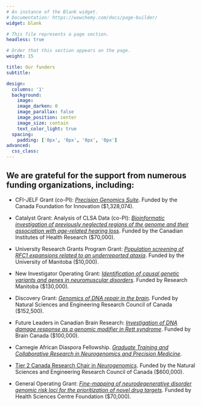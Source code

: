 ```yaml
---
# An instance of the Blank widget.
# Documentation: https://wowchemy.com/docs/page-builder/
widget: blank

# This file represents a page section.
headless: true

# Order that this section appears on the page.
weight: 15

title: Our funders
subtitle:

design:
  columns: '1'
  background:
    image: 
    image_darken: 0
    image_parallax: false
    image_position: center
    image_size: contain
    text_color_light: true
  spacing:
    padding: ['0px', '0px', '0px', '0px']
advanced:
  css_class: 
---
```

<!-- - XXX Grant: [**](/post//). Funded by xxx ($xx,000). -->
## We are grateful for the support from numerous funding organizations, including:

- CFI-JELF Grant (co-PI): [*Precision Genomics Suite*](/post/23-08-29-cfi/). Funded by the Canada Foundation for Innovation ($1,328,074).

- Catalyst Grant: Analysis of CLSA Data (co-PI): [*Bioinformatic investigation of previously neglected regions of the genome and their association with age-related hearing loss*](/post/23-03-17-clsa/). Funded by the Canadian Institutes of Health Research ($70,000).

- University Research Grants Program Grant: [*Population screening of RFC1 expansions related to an underreported ataxia*](/post/23-01-31-urgp23/). Funded by the University of Manitoba ($10,000).

- New Investigator Operating Grant: [*Identification of causal genetic variants and genes in neuromuscular disorders*](/post/22-09-01-rmb-ni/). Funded by Research Manitoba ($130,000).

- Discovery Grant: [*Genomics of DNA repair in the brain*](/post/22-07-23-nserc-dg/). Funded by Natural Sciences and Engineering Research Council of Canada ($152,500).

- Future Leaders in Canadian Brain Research: [*Investigation of DNA damage response as a genomic modifier in Rett syndrome*](/post/21-09-02-brain-canada/). Funded by Brain Canada ($100,000). 

- Carnegie African Diaspora Fellowship. [*Graduate Training and Collaborative Research in Neurogenomics and Precision Medicine*](/post/22-02-05-carnegie/).

- [Tier 2 Canada Research Chair in *Neurogenomics*](/post/20-12-16-crc/). Funded by the Natural Sciences and Engineering Research Council of Canada ($600,000).

- General Operating Grant: [*Fine-mapping of neurodegenerative disorder genomic risk loci for the prioritization of novel drug targets*](/post/20-10-01-hscf/). Funded by Health Sciences Centre Foundation ($70,000).